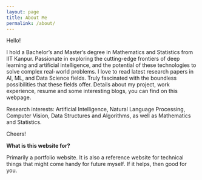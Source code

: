```yaml
---
layout: page
title: About Me
permalink: /about/
---
```


Hello!

I hold a Bachelor’s and Master’s degree in Mathematics and Statistics from IIT Kanpur. Passionate in exploring the cutting-edge frontiers of deep learning and artificial intelligence, and the potential of these technologies to solve complex real-world problems. I love to read latest research papers in AI, ML, and Data Science fields. Truly fascinated with the boundless possibilities that these fields offer. Details about my project, work experience, resume and some interesting blogs, you can find on this webpage.

Research interests: Artificial Intelligence, Natural Language Processing, Computer Vision, Data Structures and Algorithms, as well as Mathematics and Statistics.

Cheers!

**What is this website for?**

Primarily a portfolio website. It is also a reference website for technical things that might come handy for future myself. If it helps, then good for you.